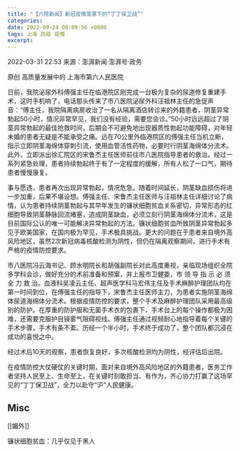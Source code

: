 ```yaml
---
title: "【六院新闻】新冠疫情笼罩下的“丁丁保卫战”"
categories: 
date: 2022-09-24 00:09:56 +0800
tags: 上海 防疫 疫情
excerpt: 
---
```


2022-03-31 22:53 来源：澎湃新闻·澎湃号·政务

原创 高质量发展中的 上海市第六人民医院

日前，我院泌尿外科傅强主任在临港院区刚完成一台极为复杂的尿道修复重建手术，这时手机响了，电话那头传来了市八医院泌尿外科汪祖林主任的急促声音：“傅主任，我院隔离病房收治了一名从隔离酒店转诊来的外籍患者，阴茎异常勃起50小时，情况非常罕见，我们没有经验，需要您会诊。”50小时远远超过了阴茎异常勃起的最佳抢救时间，后期会不可避免地出现器质性勃起功能障碍，对年轻未婚的患者无疑是不能承受之痛。远在70公里外临港院区的傅强主任当机立断，指示立即阴茎海绵体穿刺引流，使用血管活性药物，必要时行阴茎海绵体分流术。此外，立即派出徐汇院区的宋鲁杰主任医师前往市八医院指导患者的救治。经过一系列紧急处理，患者持续勃起终于有了一定程度的缓解，所有人松了一口气，期待患者慢慢康复。


事与愿违，患者再次出现异常勃起，情况危急。随着时间延长，阴茎缺血损伤将进一步加重，后果不堪设想。傅强主任、宋鲁杰主任医师与汪祖林主任详细讨论了病情，认为患者持续阴茎勃起与其早年发生的镰状细胞贫血关系密切，异常形态的红细胞导致阴茎静脉回流堵塞，造成阴茎缺血，必须立刻行阴茎海绵体分流术，这是目前国际公认的唯一可能解决异常勃起的方法。镰状细胞贫血所致阴茎异常勃起多见于欧美国家，在国内极为罕见，手术极具挑战。更大的问题在于患者来自境外高风险地区，虽然2次新冠病毒核酸检测为阴性，但仍在隔离观察期间，进行手术有严格的疫情防控要求。

市八医院冯云海书记、顾水明院长和胡强副院长对此高度重视，亲临现场组织全院多学科会诊，做好充分的术前准备和预案，并上报市卫健委，市 领 导 指 示 必 须 全 力 救 治。血液科吴凌云主任、超声医学科马宏伟主任及手术麻醉护理团队均在第一时间到位，在傅强主任的指导下，宋鲁杰主任医师主刀，为患者实施阴茎海绵体尿道海绵体分流术。根据疫情防控的要求，整个手术及麻醉护理团队采用最高级别的防护。在厚重的防护服和无菌手术衣的包裹下，手术台上的每个操作都极为困难，还需要克服护目镜雾气阻碍视线。傅强主任通过视频耐心地指导着每个关键的手术步骤，手术有条不紊。历经一个半小时，手术终于成功了，整个团队都沉浸在成功的喜悦之中。

经过术后10天的观察，患者恢复良好，多次核酸检测均为阴性，经评估后出院。


在疫情防控大仗硬仗的关键时期，面对来自境外高风险地区的外籍患者，医务工作者坚持人民至上、生命至上，在关键时刻敢担当、有作为，齐心协力打赢了这场罕见的“丁丁保卫战”，全力以赴守“沪”人民健康。


## Misc

[[媚外]]

镰状细胞贫血：几乎仅见于黑人

